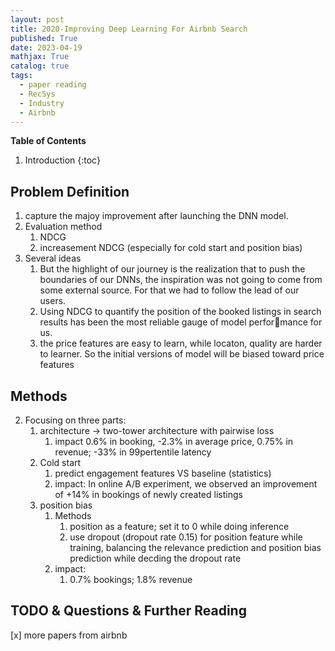 ```yaml
---
layout: post
title: 2020-Improving Deep Learning For Airbnb Search
published: True
date: 2023-04-19
mathjax: True
catalog: true
tags:
  - paper reading
  - RecSys
  - Industry
  - Airbnb
---
```


**Table of Contents**
1. Introduction
{:toc}

		
## Problem Definition

1. capture the majoy improvement after launching the DNN model.
2. Evaluation method
    1. NDCG 
    2. increasement NDCG (especially for cold start and position bias)
3. Several ideas
    1. But the highlight of our journey is the realization that
to push the boundaries of our DNNs, the inspiration was not going
to come from some external source. For that we had to follow the
lead of our users.
    2. Using NDCG to quantify the position of the booked listings in
search results has been the most reliable gauge of model performance for us.
    3. the price features are easy to learn,  while locaton,  quality are harder to learner. So the initial versions of model will be biased toward price features

## Methods

2. Focusing on three parts: 
    1. architecture -> two-tower architecture with pairwise loss
        1. impact 0.6% in booking, -2.3% in average price, 0.75% in revenue; -33% in 99pertentile latency
    2. Cold start
        1. predict engagement features VS baseline (statistics)
        2. impact: In online A/B experiment, we observed an improvement of +14% in bookings of newly created listings
    2. position bias
        1. Methods 
            1. position as a feature; set it to 0 while doing inference 
            2. use dropout (dropout rate 0.15) for position feature while training,  balancing the relevance prediction and position bias prediction while decding the dropout rate
        3. impact:
            1. 0.7% bookings; 1.8% revenue
	
## TODO & Questions & Further Reading

[x] more papers from airbnb
